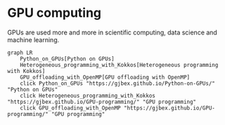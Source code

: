 # GPU computing

GPUs are used more and more in scientific computing, data science and machine learning.

```mermaid
graph LR
    Python_on_GPUs[Python on GPUs]
    Heterogeneous_programming_with_Kokkos[Heterogeneous programming with Kokkos]
    GPU_offloading_with_OpenMP[GPU offloading with OpenMP]
    click Python_on_GPUs "https://gjbex.github.io/Python-on-GPUs/" "Python on GPUs"
    click Heterogeneous_programming_with_Kokkos "https://gjbex.github.io/GPU-programming/" "GPU programming"
    click GPU_offloading_with_OpenMP "https://gjbex.github.io/GPU-programming/" "GPU programming"
```
